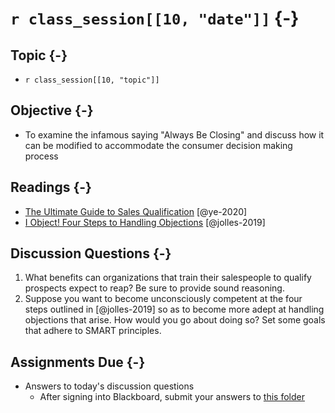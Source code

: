# `r class_session[[10, "date"]]` {-}

## Topic {-}

- `r class_session[[10, "topic"]]`

## Objective {-}

- To examine the infamous saying "Always Be Closing" and discuss how it can be
modified to accommodate the consumer decision making process  

## Readings {-}

- [The Ultimate Guide to Sales Qualification][ye-2020] [@ye-2020]  
- [I Object! Four Steps to Handling Objections][jolles-2019] [@jolles-2019]  

## Discussion Questions {-}

1. What benefits can organizations that train their salespeople to qualify
prospects expect to reap? Be sure to provide sound reasoning.  
2. Suppose you want to become unconsciously competent at the four steps outlined
in [@jolles-2019] so as to become more adept at handling objections that arise.
How would you go about doing so? Set some goals that adhere to SMART principles.

## Assignments Due {-}

- Answers to today's discussion questions
    - After signing into Blackboard, submit your answers to [this
    folder][discussion-questions-submission-10]

[discussion-questions-submission-10]: https://blackboard.comm.virginia.edu/webapps/assignment/uploadAssignment?course_id=_3248_1&content_id=_171761_1
[jolles-2019]: https://www.amanet.org/articles/i-object-four-steps-to-handling-objections/
[ye-2020]: https://blog.hubspot.com/sales/ultimate-guide-to-sales-qualification